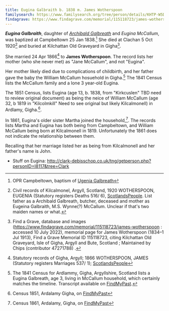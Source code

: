 ```yaml
---
title: Eugina Galbraith b. 1838 m. James Wotherspoon
familysearch: https://www.familysearch.org/tree/person/details/KHTP-W5D
findagrave: https://www.findagrave.com/memorial/115118723/james-wotherspoon
---
```

***Eugina Galbraith***, daughter of *[Archibald Galbreath](galbreath-archibald-1803.md)* and
*Eugina McCallum*, was baptized at Campbeltown 25 Jan 1838.[^birth]
She died at Clachan 5 Oct 1920[^death] and buried at Kilchattan Old Graveyard in Gigha[^burial].

She married 24 Apr 1866[^marriage] to **James Wotherspoon**.  The record lists her mother (who she never met) as "Jane McCallum", and not "Eugina".

Her mother likely died due to complications of childbirth, and her father gave the baby the William McCallum hosuehold in Gigha.[^census1841]  The 1841 Census lists the McCallum family and a lone 3 year-old Eugina.

The 1851 Census, lists Eugina (age 13, b. 1838, from "Kirkcuslen"  TBD need to review original document) as being the neice of William McCallum (age 32, b 1819 in "Kilcolmkill"  Need to see original but likely Kilcalmonell) in Ardlamy, Gigha.[^census1851].

In 1861, Eugina's older sister Martha joined the household,[^census1861].  The records lists Martha and Eugina has both being from Campbeltown, and William McCallum being born at Kilcalmonell in 1819.  Unfortunately the 1861 does not indicate the relationship between them.

Recalling that her marriage listed her as being from Kilcalmonell and her father's name is John.


- Stuff on Eugina: http://clark-debisschop.co.uk/tng/getperson.php?personID=I8117&tree=Clark

[^birth]: OPR Campbeltown, baptism of [Ugenia Galbreath]()

[^death]: Civil records of Kilcalmonel, Argyll, Scotland, 1920 WOTHERSPOON, EUGENIA (Statutory registers Deaths 516/ 6), [ScotlandsPeople](https://www.scotlandspeople.gov.uk/view-image/nrs_stat_deaths/7510900).  List father as a Archibald Galbreath, butcher, deceased and mother as Eugeina Galbraith, M.S. Wynne(?) McCallum.  Unclear if that's two maiden names or what.

[^burial]: Find a Grave, database and images (https://www.findagrave.com/memorial/115118723/james-wotherspoon : accessed 10 July 2022), memorial page for James Wotherspoon (1834–1 Jul 1913), Find a Grave Memorial ID 115118723, citing Kilchattan Old Graveyard, Isle of Gigha, Argyll and Bute, Scotland ; Maintained by Chips (contributor 47271788) .

[^marriage]: Statutory records of Gigha, Argyll; 1866 WOTHERSPOON, JAMES (Statutory registers Marriages 537/ 1); [ScotlandsPeople](https://www.scotlandspeople.gov.uk/view-image/nrs_stat_marriages/12332387)

[^census1841]: The 1841 Census for Ardlammy, Gigha, Argyllshire, Scotland lists a Eugina Galbreath, age 3, living in McCallum household, which certainly matches the timeline.  Transcript available on [FindMyPast](https://www.findmypast.com/transcript?id=GBC/1841/0016666302&expand=true).

[^census1851]: Census 1851, Ardalamy Gigha, on [FindMyPast](https://www.findmypast.com/transcript?id=GBC/1851/0019321636)

[^census1861]: Census 1861, Ardalamy, Gigha, on [FindMyPast](https://www.findmypast.com/transcript?id=GBC/1861/0022539221)
